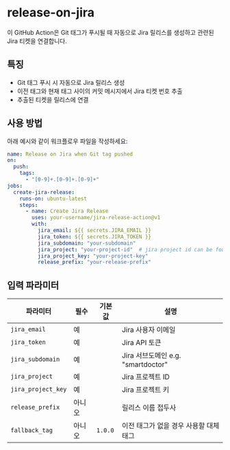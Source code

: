 # release-on-jira

이 GitHub Action은 Git 태그가 푸시될 때 자동으로 Jira 릴리스를 생성하고 관련된 Jira 티켓을 연결합니다.

## 특징

- Git 태그 푸시 시 자동으로 Jira 릴리스 생성
- 이전 태그와 현재 태그 사이의 커밋 메시지에서 Jira 티켓 번호 추출
- 추출된 티켓을 릴리스에 연결

## 사용 방법

아래 예시와 같이 워크플로우 파일을 작성하세요:

```yaml
name: Release on Jira when Git tag pushed
on:
  push:
    tags:
      - "[0-9]+.[0-9]+.[0-9]+"
jobs:
  create-jira-release:
    runs-on: ubuntu-latest
    steps:
      - name: Create Jira Release
        uses: your-username/jira-release-action@v1
        with:
          jira_email: ${{ secrets.JIRA_EMAIL }}
          jira_token: ${{ secrets.JIRA_TOKEN }}
          jira_subdomain: "your-subdomain"
          jira_project: "your-project-id"  # jira project id can be found at https://{your-jira-subdomain}/rest/api/3/project 
          jira_project_key: "your-project-key"
          release_prefix: "your-release-prefix"
```

## 입력 파라미터

| 파라미터 | 필수 | 기본값 | 설명 |
|----------|------|--------|------|
| `jira_email` | 예 | | Jira 사용자 이메일 |
| `jira_token` | 예 | | Jira API 토큰 |
| `jira_subdomain` | 예 | | Jira 서브도메인 e.g. "smartdoctor" |
| `jira_project` | 예 | | Jira 프로젝트 ID |
| `jira_project_key` | 예 | | Jira 프로젝트 키 |
| `release_prefix` | 아니오 | | 릴리스 이름 접두사 |
| `fallback_tag` | 아니오 | `1.0.0` | 이전 태그가 없을 경우 사용할 대체 태그 |
